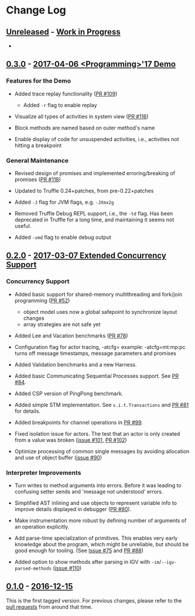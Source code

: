 # Change Log

## [Unreleased] - [Work in Progress][v4]

  - 

## [0.3.0] - [2017-04-06 &lt;Programming&gt;'17 Demo][v3]

### Features for the Demo

 - Added trace replay functionality ([PR #109](https://github.com/smarr/SOMns/pull/109))
   - Added `-r` flag to enable replay

 - Visualize all types of activities in system view ([PR #116](https://github.com/smarr/SOMns/pull/116))

 - Block methods are named based on outer method's name

 - Enable display of code for unsuspended activities, i.e., activities not
   hitting a breakpoint

### General Maintenance

 - Revised design of promises and implemented erroring/breaking of promises
   ([PR #118](https://github.com/smarr/SOMns/pull/118))

 - Updated to Truffle 0.24+patches, from pre-0.22+patches

 - Added `-J` flag for JVM flags, e.g. `-JXmx2g`

 - Removed Truffle Debug REPL support, i.e., the `-td` flag. Has been deprecated
   in Truffle for a long time, and maintaining it seems not useful.

 - Added `-vmd` flag to enable debug output

## [0.2.0] - [2017-03-07 Extended Concurrency Support][v2]

### Concurrency Support

 - Added basic support for shared-memory multithreading and fork/join
   programming ([PR #52](https://github.com/smarr/SOMns/pull/52))
   - object model uses now a global safepoint to synchronize layout changes
   - array strategies are not safe yet

 - Added Lee and Vacation benchmarks ([PR #78](https://github.com/smarr/SOMns/pull/78))

 - Configuration flag for actor tracing, -atcfg=<config>
   example: -atcfg=mt:mp:pc turns off message timestamps, message parameters and promises

 - Added Validation benchmarks and a new Harness.

 - Added basic Communicating Sequential Processes support.
   See [PR #84](https://github.com/smarr/SOMns/pull/88).

 - Added CSP version of PingPong benchmark.

 - Added simple STM implementation. See `s.i.t.Transactions` and [PR #81](https://github.com/smarr/SOMns/pull/81) for details.

 - Added breakpoints for channel operations in [PR #99](https://github.com/smarr/SOMns/pull/81).

 - Fixed isolation issue for actors. The test that an actor is only created
   from a value was broken ([issue #101](https://github.com/smarr/SOMns/issues/101), [PR #102](https://github.com/smarr/SOMns/pull/102))

 - Optimize processing of common single messages by avoiding allocation and
   use of object buffer ([issue #90](https://github.com/smarr/SOMns/pull/90))

### Interpreter Improvements

 - Turn writes to method arguments into errors. Before it was leading to
   confusing setter sends and 'message not understood' errors.

 - Simplified AST inlining and use objects to represent variable info to improve
   details displayed in debugger ([PR #80](https://github.com/smarr/SOMns/pull/80)).

 - Make instrumentation more robust by defining number of arguments of an
   operation explicitly.

 - Add parse-time specialization of primitives. This enables very early
   knowledge about the program, which might be unreliable, but should be good
   enough for tooling. (See [Issue #75](https://github.com/smarr/SOMns/issues/75) and [PR #88](https://github.com/smarr/SOMns/pull/88))

 - Added option to show methods after parsing in IGV with
   `-im`/`--igv-parsed-methods` ([issue #110](https://github.com/smarr/SOMns/pull/110))

## [0.1.0] - [2016-12-15][v1]

This is the first tagged version. For previous changes, please refer to the
[pull requests][OldPRs] from around that time.

[v4]: https://github.com/smarr/SOMns/milestone/5?closed=1
[v3]: https://github.com/smarr/SOMns/milestone/3?closed=1
[v2]: https://github.com/smarr/SOMns/milestone/2?closed=1
[v1]: https://github.com/smarr/SOMns/milestone/1?closed=1
[Unreleased]: https://github.com/smarr/SOMns/compare/v0.3.0...HEAD
[0.3.0]:      https://github.com/smarr/SOMns/compare/v0.2.0...v0.3.0
[0.2.0]:      https://github.com/smarr/SOMns/compare/v0.1.0...v0.2.0
[0.1.0]:      https://github.com/smarr/SOMns/releases/tag/v0.1.0
[OldPRs]:    https://github.com/smarr/SOMns/pulls?utf8=%E2%9C%93&q=is%3Apr%20is%3Aclosed%20created%3A2010-01-01..2016-12-15%20
